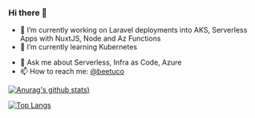 ### Hi there 👋

<!--
**byrontuckett/byrontuckett** is a ✨ _special_ ✨ repository because its `README.md` (this file) appears on your GitHub profile.

Here are some ideas to get you started:
-->

- 🔭 I’m currently working on Laravel deployments into AKS, Serverless Apps with NuxtJS, Node and Az Functions
- 🌱 I’m currently learning Kubernetes
<!-- - 👯 I’m looking to collaborate on ... -->
<!-- - 🤔 I’m looking for help with ... -->
- 💬 Ask me about Serverless, Infra as Code, Azure
- 📫 How to reach me: [@beetuco](https://twitter.com/byrontuckett)
<!-- - 😄 Pronouns: ... -->
<!-- - ⚡ Fun fact: -->


[![Anurag's github stats](https://github-readme-stats.vercel.app/api?username=byrontuckett&theme=cobalt&show_icons=true&count_private=true&include_all_commits=true))](https://github.com/byrontuckett)

[![Top Langs](https://github-readme-stats.vercel.app/api/top-langs/?username=byrontuckett&layout=compact&theme=cobalt)](https://github.com/byrontuckett)
